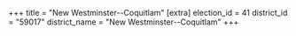 +++
title = "New Westminster--Coquitlam"
[extra]
election_id = 41
district_id = "59017"
district_name = "New Westminster--Coquitlam"
+++

